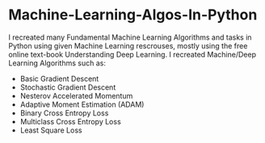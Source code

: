 # Machine-Learning-Algos-In-Python
I recreated many Fundamental Machine Learning Algorithms and tasks in Python
using given Machine Learning rescrouses, mostly using the free online text-book Understanding Deep Learning.
I recreated Machine/Deep Learning Algorithms such as:
* Basic Gradient Descent
* Stochastic Gradient Descent
* Nesterov Accelerated Momentum
* Adaptive Moment Estimation (ADAM)
* Binary Cross Entropy Loss
* Multiclass Cross Entropy Loss
* Least Square Loss
